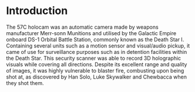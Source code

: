 # Introduction

The 57C holocam was an automatic camera made by weapons manufacturer Merr-sonn Munitions and utilised by the Galactic Empire onboard DS-1 Orbital Battle Station, commonly known as the Death Star I.
Containing several units such as a motion sensor and visual/audio pickup, it came of use for surveillance purposes such as in detention facilities within the Death Star.
This security scanner was able to record 3D holographic visuals while covering all directions.
Despite its excellent range and quality of images, it was highly vulnerable to blaster fire, combusting upon being shot at, as discovered by Han Solo, Luke Skywalker and Chewbacca when they shot them.
